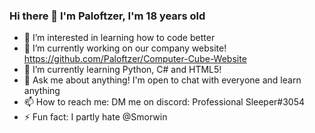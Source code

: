 ### Hi there 👋 I'm Paloftzer, I'm 18 years old
- 👀 I’m interested in learning how to code better
- 🔭 I’m currently working on our company website! https://github.com/Paloftzer/Computer-Cube-Website
- 🌱 I’m currently learning Python, C# and HTML5!
- 💬 Ask me about anything! I'm open to chat with everyone and learn anything
- 📫 How to reach me: DM me on discord: Professional Sleeper#3054
- ⚡ Fun fact: I partly hate @Smorwin
<!--
**Paloftzer/Paloftzer** is a ✨ _special_ ✨ repository because its `README.md` (this file) appears on your GitHub profile.

Here are some ideas to get you started:

- 👀 I’m interested in learning how to code better
- 🔭 I’m currently working on our company website! https://github.com/Paloftzer/Computer-Cube-Website
- 🌱 I’m currently learning Python, C# and HTML5!
- 👯 I’m looking to collaborate on ...
- 🤔 I’m looking for help with ...
- 💬 Ask me about anything! I'm open to chat with everyone and learn anything
- 📫 How to reach me: DM me on discord: Professional Sleeper#3054
- 😄 Pronouns: ...
- ⚡ Fun fact: I hate @Smorwin
-->
